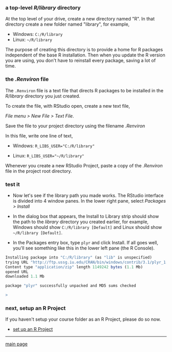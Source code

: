 ### a top-level *R/library* directory

At the top level of your drive, create a new directory named "R". In that directory create a new folder named "library", for example,

-   Windows: `C:/R/library`
-   Linux: `~/R/library`

The purpose of creating this directory is to provide a home for R packages independent of the base R installation. Then when you update the R version you are using, you don't have to reinstall every package, saving a lot of time.

### the *.Renviron* file

The `.Renviron` file is a text file that directs R packages to be installed in the *R/library* directory you just created.

To create the file, with RStudio open, create a new text file,

*File menu &gt; New File &gt; Text File*.

Save the file to your project directory using the filename *.Renviron*

In this file, write one line of text,

-   Windows: `R_LIBS_USER="C:/R/library"`

-   Linux: `R_LIBS_USER="~/R/library"`

Whenever you create a new RStudio Project, paste a copy of the *.Renviron* file in the project root directory.

### test it

-   Now let's see if the library path you made works. The RStudio interface is divided into 4 window panes. In the lower right pane, select *Packages &gt; Install*

-   In the dialog box that appears, the Install to Library strip should show the path to the *library* directory you created earlier, for example, Windows should show `C:/R/library [Default]` and Linux should show `~/R/library [Default]`.

-   In the Packages entry box, type `plyr` and click Install. If all goes well, you'll see something like this in the lower left pane (the R Console).

``` r
Installing package into "C:/R/library" (as "lib" is unspecified)
trying URL "http://ftp.ussg.iu.edu/CRAN/bin/windows/contrib/3.1/plyr_1.8.1.zip"
Content type "application/zip" length 1149242 bytes (1.1 Mb)
opened URL
downloaded 1.1 Mb

package "plyr" successfully unpacked and MD5 sums checked

>
```

### next, setup an R Project

If you haven't setup your course folder as an R Project, please do so now.

-   [set up an R Project](setup_R_project.md)

------------------------------------------------------------------------

[main page](../README.md)

